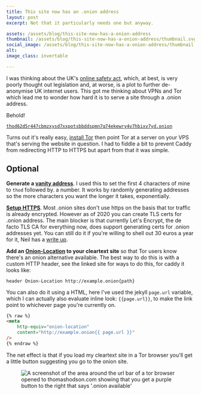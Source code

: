 ```yaml
---
title: This site now has an .onion address
layout: post
excerpt: Not that it particularly needs one but anyway.

assets: /assets/blog/this-site-now-has-a-onion-address
thumbnail: /assets/blog/this-site-now-has-a-onion-address/thumbnail.svg
social_image: /assets/blog/this-site-now-has-a-onion-address/thumbnail.png
alt:
image_class: invertable

---
```


I was thinking about the UK's [online safety act], which, at best, is very poorly thought out legislation and, at worse, is a plot to further de-anonymise UK internet users. This got me thinking about VPNs and Tor which lead me to wonder how hard it is to serve a site through a .onion address. 

Behold!

[`thod62d5r447cbmzxysd7xxpotsbbddspmn7q74ekewry4v7hbixv7yd.onion`](http://thod62d5r447cbmzxysd7xxpotsbbddspmn7q74ekewry4v7hbixv7yd.onion)

Turns out it's really easy, [install Tor](https://community.torproject.org/onion-services/setup/) then point Tor at a server on your VPS that's serving the website in question. I had to fiddle a bit to prevent Caddy from redirecting HTTP to HTTPS but apart from that it was simple.

## Optional

**Generate a [vanity address]**. I used this to set the first 4 characters of mine to `thod` followed by. a number. It works by randomly generating addresses so the more characters you want the longer it takes, exponentially.

[**Setup HTTPS**](https://community.torproject.org/onion-services/advanced/https/).
Most .onion sites don't use https on the basis that tor traffic is already encrypted. However as of 2020 you can create TLS certs for .onion address. The main blocker is that currently Let's Encrypt, the de facto TLS CA for everything now, does support generating certs for .onion addresses yet. You can still do it if you're willing to shell out 30 euros a year for it, Neil has a [write up](https://neilzone.co.uk/2022/03/upgrading-my-onion-site-to-https/).


**Add an [Onion-Location] to your cleartext site** so that Tor users know there's an onion alternative available. The best way to do this is with a custom HTTP header, see the linked site for ways to do this, for caddy it looks like:

```
header Onion-Location http://example.onion{path}
```

You can also do it using a HTML, here I've used the jekyll `page.url` variable, which I can actually also evaluate inline look: `{{page.url}}`, to make the link point to whichever page you're currently on.

```html
{% raw %}
<meta 
    http-equiv="onion-location" 
    content="http://example.onion{{ page.url }}" 
/>
{% endraw %}
```

The net effect is that if you load my cleartext site in a Tor browser you'll get a little button suggesting you go to the onion site.

<figure>
<img src="{{page.assets}}/onion_location.png" alt="A screenshot of the area around the url bar of a tor browser opened to thomashodson.com showing that you get a purple button to the right that says '.onion available'">
</figure>

[Onion-Location]: https://community.torproject.org/onion-services/advanced/onion-location/
[vanity address]: https://community.torproject.org/onion-services/advanced/vanity-addresses/
[online safety act]: https://en.wikipedia.org/wiki/Online_Safety_Act_2023#Criticism